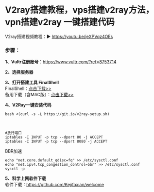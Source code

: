 # V2ray搭建教程，vps搭建v2ray方法，vpn搭建v2ray 一键搭建代码
V2ray搭建视频教程：▶ https://youtu.be/jeXPVqz4OEs
### 步骤：<br>
**1、Vultr注册账号**：https://www.vultr.com/?ref=8753714<br>

**2、选择服务器**<br>

**3、打开搭建工具 FinalShell**<br>
FinalShell：[点击下载>>](https://kjfx.lanzoui.com/iqm6Uosbzha)<br>
备用下载（含MAC版）：<a href="http://www.hostbuf.com/t/988.html" target="_blank">点击下载>></a><br>

**4、V2Ray一键安装代码**<br>

    bash <(curl -s -L https://git.io/v2ray-setup.sh)

<br>

    #放行端口
    iptables -I INPUT -p tcp --dport 80 -j ACCEPT
    iptables -I INPUT -p tcp --dport 8080 -j ACCEPT

BBR加速

    echo "net.core.default_qdisc=fq" >> /etc/sysctl.conf
    echo "net.ipv4.tcp_congestion_control=bbr" >> /etc/sysctl.conf
    sysctl -p

**5、科学上网软件下载**<br>
软件下载：https://github.com/Kejifaxian/welcome
